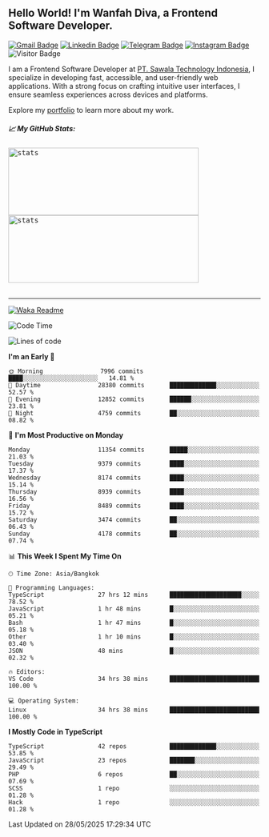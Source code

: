 ## Hello World! I'm Wanfah Diva, a Frontend Software Developer.

[![Gmail Badge](https://img.shields.io/badge/-Gmail-white?style=plastic&logo=Gmail&link=mailto:aditputrafirmansyah@gmail.com)](mailto:wanfahdivaa@gmail.com)
[![Linkedin Badge](https://img.shields.io/badge/-LinkedIn-blue?style=plastic&logo=Linkedin&link=https://www.linkedin.com/in/aditputrafirmansyah/)](https://www.linkedin.com/in/wanfahdiva/)
[![Telegram Badge](https://img.shields.io/badge/-Telegram-blue?style=plastic&logo=telegram&link=https://t.me/Adithya_13)](https://t.me/wanfahdiva)
[![Instagram Badge](https://img.shields.io/badge/-Instagram-white?style=plastic&logo=instagram&link=https://www.instagram.com/adithya_firmansyahputra/)](https://www.instagram.com/wnfhdva/)
![Visitor Badge](https://visitor-badge.laobi.icu/badge?page_id=wanfahdiva.wanfahdiva)

<p>
I am a Frontend Software Developer at <a href="https://sawala/tech" target="_blank">PT. Sawala Technology Indonesia</a>, I specialize in developing fast, accessible, and user-friendly web applications. With a strong focus on crafting intuitive user interfaces, I ensure seamless experiences across devices and platforms.

Explore my <a href="http://wanfahdiva-com.vercel.app/" target="_blank">portfolio</a> to learn more about my work.
</p>

<h5 align="left">
  
📈 **My GitHub Stats:**

</h5>

<div align="left">
<kbd>
  <img height="135em" width="380em" alt="stats" src="https://github-readme-stats-salesp07.vercel.app/api?username=wanfahdiva&count_private=true&show_icons=true&theme=react&rank_icon=github&border_radius=10&hide_title=true"></kbd>
</kbd>
<kbd>
    <img height="135em" width="380em" alt="stats" src="https://github-readme-activity-graph.vercel.app/graph?username=wanfahdiva&theme=react&hide_title=true"></kbd>
</div>

<br />

---

[![Waka Readme](https://github.com/wanfahdiva/wanfahdiva/actions/workflows/waka.yml/badge.svg)](https://github.com/wanfahdiva/wanfahdiva/actions/workflows/waka.yml)

<!--START_SECTION:waka-->
![Code Time](http://img.shields.io/badge/Code%20Time-2%2C028%20hrs%2049%20mins-blue)

![Lines of code](https://img.shields.io/badge/From%20Hello%20World%20I%27ve%20Written-23.6%20million%20lines%20of%20code-blue)

**I'm an Early 🐤** 

```text
🌞 Morning                7996 commits        ████░░░░░░░░░░░░░░░░░░░░░   14.81 % 
🌆 Daytime                28380 commits       █████████████░░░░░░░░░░░░   52.57 % 
🌃 Evening                12852 commits       ██████░░░░░░░░░░░░░░░░░░░   23.81 % 
🌙 Night                  4759 commits        ██░░░░░░░░░░░░░░░░░░░░░░░   08.82 % 
```
📅 **I'm Most Productive on Monday** 

```text
Monday                   11354 commits       █████░░░░░░░░░░░░░░░░░░░░   21.03 % 
Tuesday                  9379 commits        ████░░░░░░░░░░░░░░░░░░░░░   17.37 % 
Wednesday                8174 commits        ████░░░░░░░░░░░░░░░░░░░░░   15.14 % 
Thursday                 8939 commits        ████░░░░░░░░░░░░░░░░░░░░░   16.56 % 
Friday                   8489 commits        ████░░░░░░░░░░░░░░░░░░░░░   15.72 % 
Saturday                 3474 commits        ██░░░░░░░░░░░░░░░░░░░░░░░   06.43 % 
Sunday                   4178 commits        ██░░░░░░░░░░░░░░░░░░░░░░░   07.74 % 
```


📊 **This Week I Spent My Time On** 

```text
🕑︎ Time Zone: Asia/Bangkok

💬 Programming Languages: 
TypeScript               27 hrs 12 mins      ████████████████████░░░░░   78.52 % 
JavaScript               1 hr 48 mins        █░░░░░░░░░░░░░░░░░░░░░░░░   05.21 % 
Bash                     1 hr 47 mins        █░░░░░░░░░░░░░░░░░░░░░░░░   05.18 % 
Other                    1 hr 10 mins        █░░░░░░░░░░░░░░░░░░░░░░░░   03.40 % 
JSON                     48 mins             █░░░░░░░░░░░░░░░░░░░░░░░░   02.32 % 

🔥 Editors: 
VS Code                  34 hrs 38 mins      █████████████████████████   100.00 % 

💻 Operating System: 
Linux                    34 hrs 38 mins      █████████████████████████   100.00 % 
```

**I Mostly Code in TypeScript** 

```text
TypeScript               42 repos            █████████████░░░░░░░░░░░░   53.85 % 
JavaScript               23 repos            ███████░░░░░░░░░░░░░░░░░░   29.49 % 
PHP                      6 repos             ██░░░░░░░░░░░░░░░░░░░░░░░   07.69 % 
SCSS                     1 repo              ░░░░░░░░░░░░░░░░░░░░░░░░░   01.28 % 
Hack                     1 repo              ░░░░░░░░░░░░░░░░░░░░░░░░░   01.28 % 
```




 Last Updated on 28/05/2025 17:29:34 UTC
<!--END_SECTION:waka-->

